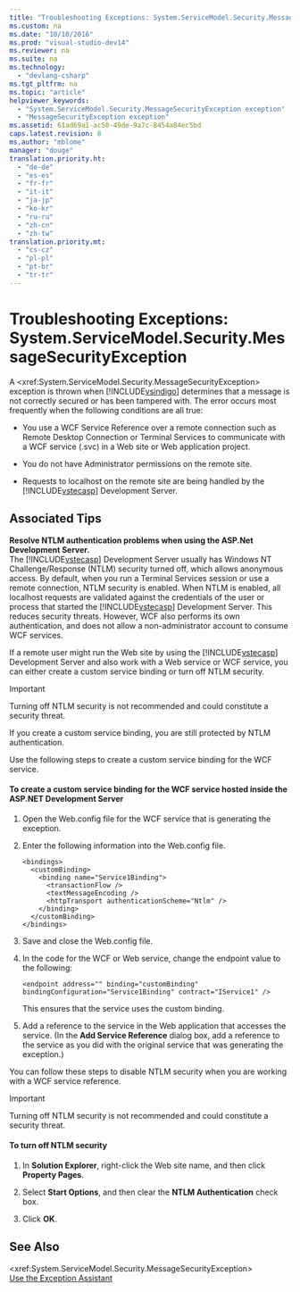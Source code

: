 ```yaml
---
title: "Troubleshooting Exceptions: System.ServiceModel.Security.MessageSecurityException"
ms.custom: na
ms.date: "10/10/2016"
ms.prod: "visual-studio-dev14"
ms.reviewer: na
ms.suite: na
ms.technology: 
  - "devlang-csharp"
ms.tgt_pltfrm: na
ms.topic: "article"
helpviewer_keywords: 
  - "System.ServiceModel.Security.MessageSecurityException exception"
  - "MessageSecurityException exception"
ms.assetid: 61ad69a1-ac50-49de-9a7c-8454a84ec5bd
caps.latest.revision: 8
ms.author: "mblome"
manager: "douge"
translation.priority.ht: 
  - "de-de"
  - "es-es"
  - "fr-fr"
  - "it-it"
  - "ja-jp"
  - "ko-kr"
  - "ru-ru"
  - "zh-cn"
  - "zh-tw"
translation.priority.mt: 
  - "cs-cz"
  - "pl-pl"
  - "pt-br"
  - "tr-tr"
---
```

# Troubleshooting Exceptions: System.ServiceModel.Security.MessageSecurityException
A \<xref:System.ServiceModel.Security.MessageSecurityException> exception is thrown when [!INCLUDE[vsindigo](../VS_not_in_toc/includes/vsindigo_md.md)] determines that a message is not correctly secured or has been tampered with. The error occurs most frequently when the following conditions are all true:  
  
-   You use a WCF Service Reference over a remote connection such as Remote Desktop Connection or Terminal Services to communicate with a WCF service (.svc) in a Web site or Web application project.  
  
-   You do not have Administrator permissions on the remote site.  
  
-   Requests to localhost on the remote site are being handled by the [!INCLUDE[vstecasp](../dv_TeamTestALM/includes/vstecasp_md.md)] Development Server.  
  
## Associated Tips  
 **Resolve NTLM authentication problems when using the ASP.Net Development Server.**  
 The [!INCLUDE[vstecasp](../dv_TeamTestALM/includes/vstecasp_md.md)] Development Server usually has Windows NT Challenge/Response (NTLM) security turned off, which allows anonymous access. By default, when you run a Terminal Services session or use a remote connection, NTLM security is enabled. When NTLM is enabled, all localhost requests are validated against the credentials of the user or process that started the [!INCLUDE[vstecasp](../dv_TeamTestALM/includes/vstecasp_md.md)] Development Server. This reduces security threats. However, WCF also performs its own authentication, and does not allow a non-administrator account to consume WCF services.  
  
 If a remote user might run the Web site by using the [!INCLUDE[vstecasp](../dv_TeamTestALM/includes/vstecasp_md.md)] Development Server and also work with a Web service or WCF service, you can either create a custom service binding or turn off NTLM security.  
  
> [!IMPORTANT]
>  Turning off NTLM security is not recommended and could constitute a security threat.  
  
 If you create a custom service binding, you are still protected by NTLM authentication.  
  
 Use the following steps to create a custom service binding for the WCF service.  
  
#### To create a custom service binding for the WCF service hosted inside the ASP.NET Development Server  
  
1.  Open the Web.config file for the WCF service that is generating the exception.  
  
2.  Enter the following information into the Web.config file.  
  
    ```  
    <bindings>  
      <customBinding>  
        <binding name="Service1Binding">  
          <transactionFlow />  
          <textMessageEncoding />  
          <httpTransport authenticationScheme="Ntlm" />  
        </binding>  
      </customBinding>  
    </bindings>  
    ```  
  
3.  Save and close the Web.config file.  
  
4.  In the code for the WCF or Web service, change the endpoint value to the following:  
  
    ```  
    <endpoint address="" binding="customBinding" bindingConfiguration="Service1Binding" contract="IService1" />  
    ```  
  
     This ensures that the service uses the custom binding.  
  
5.  Add a reference to the service in the Web application that accesses the service. (In the **Add Service Reference** dialog box, add a reference to the service as you did with the original service that was generating the exception.)  
  
 You can follow these steps to disable NTLM security when you are working with a WCF service reference.  
  
> [!IMPORTANT]
>  Turning off NTLM security is not recommended and could constitute a security threat.  
  
#### To turn off NTLM security  
  
1.  In **Solution Explorer**, right-click the Web site name, and then click **Property Pages**.  
  
2.  Select **Start Options**, and then clear the **NTLM Authentication** check box.  
  
3.  Click **OK**.  
  
## See Also  
 \<xref:System.ServiceModel.Security.MessageSecurityException>   
 [Use the Exception Assistant](../Topic/How%20to:%20Use%20the%20Exception%20Assistant.md)